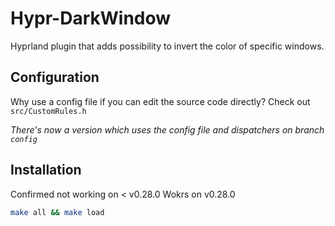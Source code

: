 # Hypr-DarkWindow
Hyprland plugin that adds possibility to invert the color of specific windows.

## Configuration
Why use a config file if you can edit the source code directly? Check out `src/CustomRules.h`

*There's now a version which uses the config file and dispatchers on branch `config`*

## Installation
Confirmed not working on < v0.28.0
Wokrs on v0.28.0
```sh
make all && make load
```
